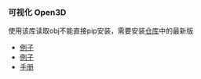 ### 可视化 Open3D

使用该库读取obj不能直接pip安装，需要安装[仓库](https://github.com/intel-isl/Open3D)中的最新版

- [例子](https://www.freesion.com/article/4340884835/)
- [例子](https://zhuanlan.zhihu.com/p/57215172)
- [手册](http://www.open3d.org/docs/release/)
